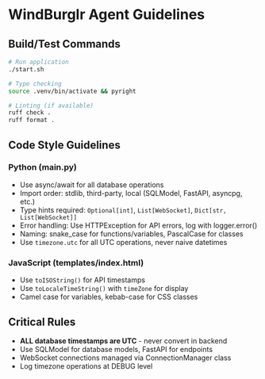 # WindBurglr Agent Guidelines

## Build/Test Commands
```bash
# Run application
./start.sh

# Type checking
source .venv/bin/activate && pyright

# Linting (if available)
ruff check .
ruff format .
```

## Code Style Guidelines

### Python (main.py)
- Use async/await for all database operations
- Import order: stdlib, third-party, local (SQLModel, FastAPI, asyncpg, etc.)
- Type hints required: `Optional[int]`, `List[WebSocket]`, `Dict[str, List[WebSocket]]`
- Error handling: Use HTTPException for API errors, log with logger.error()
- Naming: snake_case for functions/variables, PascalCase for classes
- Use `timezone.utc` for all UTC operations, never naive datetimes

### JavaScript (templates/index.html)
- Use `toISOString()` for API timestamps
- Use `toLocaleTimeString()` with `timeZone` for display
- Camel case for variables, kebab-case for CSS classes

## Critical Rules
- **ALL database timestamps are UTC** - never convert in backend
- Use SQLModel for database models, FastAPI for endpoints
- WebSocket connections managed via ConnectionManager class
- Log timezone operations at DEBUG level
